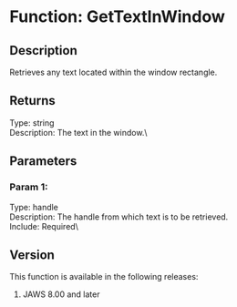 # Function: GetTextInWindow

## Description

Retrieves any text located within the window rectangle.

## Returns

Type: string\
Description: The text in the window.\

## Parameters

### Param 1:

Type: handle\
Description: The handle from which text is to be retrieved.\
Include: Required\

## Version

This function is available in the following releases:

1.  JAWS 8.00 and later
